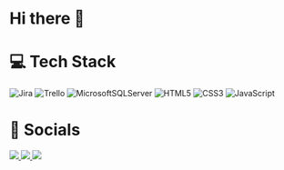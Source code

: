 # Hi there 👋

# :computer: Tech Stack
![Jira](https://img.shields.io/badge/jira-%230A0FFF.svg?style=for-the-badge&logo=jira&logoColor=white)
![Trello](https://img.shields.io/badge/Trello-%23026AA7.svg?style=for-the-badge&logo=Trello&logoColor=white)
![MicrosoftSQLServer](https://img.shields.io/badge/Microsoft%20SQL%20Server-CC2927?style=for-the-badge&logo=microsoft%20sql%20server&logoColor=white)
![HTML5](https://img.shields.io/badge/html5-%23E34F26.svg?style=for-the-badge&logo=html5&logoColor=white)
![CSS3](https://img.shields.io/badge/css3-%231572B6.svg?style=for-the-badge&logo=css3&logoColor=white)
![JavaScript](https://img.shields.io/badge/javascript-%23323330.svg?style=for-the-badge&logo=javascript&logoColor=%23F7DF1E)

# :iphone: Socials
<a href="https://linkedin.com/in/guicastellani/"> <img src="https://img.shields.io/badge/LinkedIn-0077B5?style=plastic&logo=linkedin&logoColor=white" /> </a>
<a href="https://www.instagram.com/gui.castellani/"> <img src="https://img.shields.io/badge/Instagram-E4405F?style=plastic&logo=instagram&logoColor=white" /> </a>
<a href="https://twitter.com/Guicastm"> <img src="https://img.shields.io/badge/Twitter-1DA1F2?style=plastic&logo=twitter&logoColor=white" /> </a>
